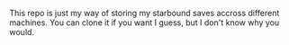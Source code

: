 This repo is just my way of storing my starbound saves accross different machines. You can clone it if you want I guess, but I don't know why you would.
